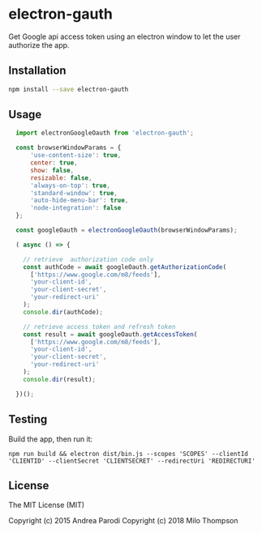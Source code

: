 # electron-gauth

Get Google api access token using an electron window
to let the user authorize the app.

## Installation

```bash
npm install --save electron-gauth
```

## Usage

```javascript
  import electronGoogleOauth from 'electron-gauth';

  const browserWindowParams = {
      'use-content-size': true,
      center: true,
      show: false,
      resizable: false,
      'always-on-top': true,
      'standard-window': true,
      'auto-hide-menu-bar': true,
      'node-integration': false
  };

  const googleOauth = electronGoogleOauth(browserWindowParams);

  ( async () => {

    // retrieve  authorization code only
    const authCode = await googleOauth.getAuthorizationCode(
      ['https://www.google.com/m8/feeds'],
      'your-client-id',
      'your-client-secret',
      'your-redirect-uri'
    );
    console.dir(authCode);

    // retrieve access token and refresh token
    const result = await googleOauth.getAccessToken(
      ['https://www.google.com/m8/feeds'],
      'your-client-id',
      'your-client-secret',
      'your-redirect-uri'
    );
    console.dir(result);

  })();

```

## Testing
Build the app, then run it:
```
npm run build && electron dist/bin.js --scopes 'SCOPES' --clientId 'CLIENTID' --clientSecret 'CLIENTSECRET' --redirectUri 'REDIRECTURI'
```

## License
The MIT License (MIT)

Copyright (c) 2015 Andrea Parodi
Copyright (c) 2018 Milo Thompson
